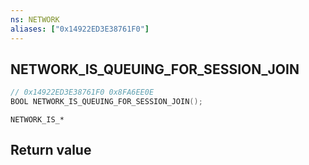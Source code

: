 ```yaml
---
ns: NETWORK
aliases: ["0x14922ED3E38761F0"]
---
```

## NETWORK_IS_QUEUING_FOR_SESSION_JOIN

```c
// 0x14922ED3E38761F0 0x8FA6EE0E
BOOL NETWORK_IS_QUEUING_FOR_SESSION_JOIN();
```

```
NETWORK_IS_*
```

## Return value
